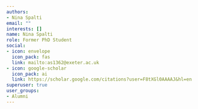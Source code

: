 ```yaml
---
authors:
- Nina Spalti
email: ""
interests: []
name: Nina Spalti
role: Former PhD Student
social:
- icon: envelope
  icon_pack: fas
  link: mailto:as1362@exeter.ac.uk
- icon: google-scholar
  icon_pack: ai
  link: https://scholar.google.com/citations?user=F8tXGl0AAAAJ&hl=en
superuser: true
user_groups:
- Alumni
---
```

